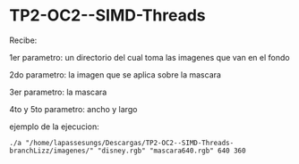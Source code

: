 # TP2-OC2--SIMD-Threads

Recibe: 

1er parametro: un directorio del cual toma las imagenes que van en el fondo

2do parametro: la imagen que se aplica sobre la mascara

3er parametro: la mascara

4to y 5to parametro: ancho y largo

ejemplo de la ejecucion:


```
./a "/home/lapassesungs/Descargas/TP2-OC2--SIMD-Threads-branchLizz/imagenes/" "disney.rgb" "mascara640.rgb" 640 360
```

